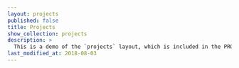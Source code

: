 ```yaml
---
layout: projects
published: false
title: Projects
show_collection: projects
description: >
  This is a demo of the `projects` layout, which is included in the PRO version of Hydejack.
last_modified_at: 2018-08-03
---
```


